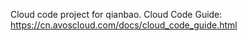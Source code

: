 Cloud code project for qianbao. Cloud Code Guide: https://cn.avoscloud.com/docs/cloud_code_guide.html